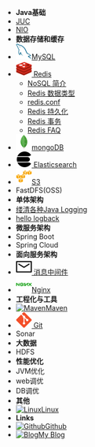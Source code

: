 - **Java基础**
- [JUC](#)
- [NIO](#)
- **数据存储和缓存**
- [![MySQL](../_media/mysql-original.svg)MySQL](mysql/readMySQL.md)
- [![Redis](../_media/redis-original.svg) Redis](redis/2.readRedis.md)
  - [NoSQL 简介](redis/1.Nosql-Overview.md)
  - [Redis 数据类型](redis/3.Redis-Datatype.md)
  - [redis.conf](redis/4.Redis-Conf.md)
  - [Redis 持久化](redis/5.Redis-Persistence.md)
  - [Redis 事务](redis/6.Redis-Transaction.md)
  - [Redis FAQ](redis/Redis-FAQ.md)
- [![mongoDB](../_media/mongodb-original.svg)mongoDB]( https://redis.io/ )
- [![ **Elasticsearch** ](../_media/elasticsearch.svg) Elasticsearch]( https://redis.io/ )
- [![S3](../_media/amazonwebservices-original.svg)S3]( https://aws.amazon.com/cn/s3/ )
- FastDFS(OSS)
- **单体架构**
- [缕清各种Java Logging](logging/Java-Logging.md)
- [hello logback](logging/logback简单使用.md)
- **微服务架构**
- Spring Boot
- Spring Cloud
- **面向服务架构**
- [![message](../_media/message.svg) 消息中间件](message-queue/readMQ.md)
- [![Nginx](../_media/nginx-original.svg)Nginx](logging/logback简单使用.md)
- **工程化与工具**
- [![Maven](https://icongram.jgog.in/fontawesome/maxcdn.svg?&size=16)Maven](logging/logback简单使用.md)
- [![Git](../_media/git-original.svg?&size=16) Git](logging/logback简单使用.md)
- Sonar
- **大数据**
- HDFS
- **性能优化**
- JVM优化
- web调优
- DB调优
- **其他**
- [![Linux](https://icongram.jgog.in/devicon/linux-original.svg?&size=16)Linux](linux/linux.md)
- **Links**
- [![Github](https://icongram.jgog.in/simple/github.svg?color=808080&size=16)Github](https://github.com/jhildenbiddle/docsify-tabs)
- [![Blog](https://icongram.jgog.in/simple/aboutme.svg?colored&size=16)My Blog](https://www.lazyegg.net)
